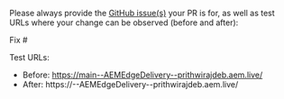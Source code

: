 Please always provide the [GitHub issue(s)](../issues) your PR is for, as well as test URLs where your change can be observed (before and after):

Fix #<gh-issue-id>

Test URLs:
- Before: https://main--AEMEdgeDelivery--prithwirajdeb.aem.live/
- After: https://<branch>--AEMEdgeDelivery--prithwirajdeb.aem.live/
